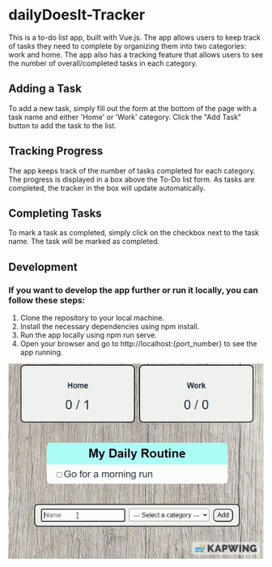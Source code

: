 # dailyDoesIt-Tracker
This is a to-do list app, built with Vue.js. The app allows users to keep track of tasks they need to complete by organizing them into two categories: work and home. 
The app also has a tracking feature that allows users to see the number of overall/completed tasks in each category.

## Adding a Task
To add a new task, simply fill out the form at the bottom of the page with a task name and either 'Home' or 'Work' category. Click the "Add Task" button to add the task to the list.

## Tracking Progress
The app keeps track of the number of tasks completed for each category. The progress is displayed in a box above the To-Do list form. As tasks are completed, the tracker in the box will update automatically.

## Completing Tasks
To mark a task as completed, simply click on the checkbox next to the task name. The task will be marked as completed.

## Development
### If you want to develop the app further or run it locally, you can follow these steps:
1. Clone the repository to your local machine.
2. Install the necessary dependencies using npm install.
3. Run the app locally using npm run serve.
4. Open your browser and go to http://localhost:{port_number} to see the app running.

![Demo usage of app.](dailytracker.gif)

